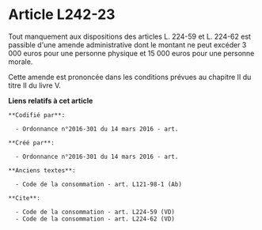 # Article L242-23

Tout manquement aux dispositions des articles L. 224-59 et L. 224-62 est passible d'une amende administrative dont le montant
ne peut excéder 3 000 euros pour une personne physique et 15 000 euros pour une personne morale. 

Cette amende est prononcée dans les conditions prévues au chapitre II du titre II du livre V.

**Liens relatifs à cet article**

	**Codifié par**:

	  - Ordonnance n°2016-301 du 14 mars 2016 - art.

	**Créé par**:

	  - Ordonnance n°2016-301 du 14 mars 2016 - art.

	**Anciens textes**:

	  - Code de la consommation - art. L121-98-1 (Ab)

	**Cite**:

	  - Code de la consommation - art. L224-59 (VD)
	  - Code de la consommation - art. L224-62 (VD)
